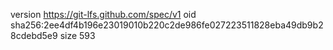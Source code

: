 version https://git-lfs.github.com/spec/v1
oid sha256:2ee4df4b196e23019010b220c2de986fe027223511828eba49db9b28cdebd5e9
size 593
